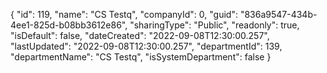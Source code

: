 {
  "id": 119,
  "name": "CS Testq",
  "companyId": 0,
  "guid": "836a9547-434b-4ee1-825d-b08bb3612e86",
  "sharingType": "Public",
  "readonly": true,
  "isDefault": false,
  "dateCreated": "2022-09-08T12:30:00.257",
  "lastUpdated": "2022-09-08T12:30:00.257",
  "departmentId": 139,
  "departmentName": "CS Testq",
  "isSystemDepartment": false
}